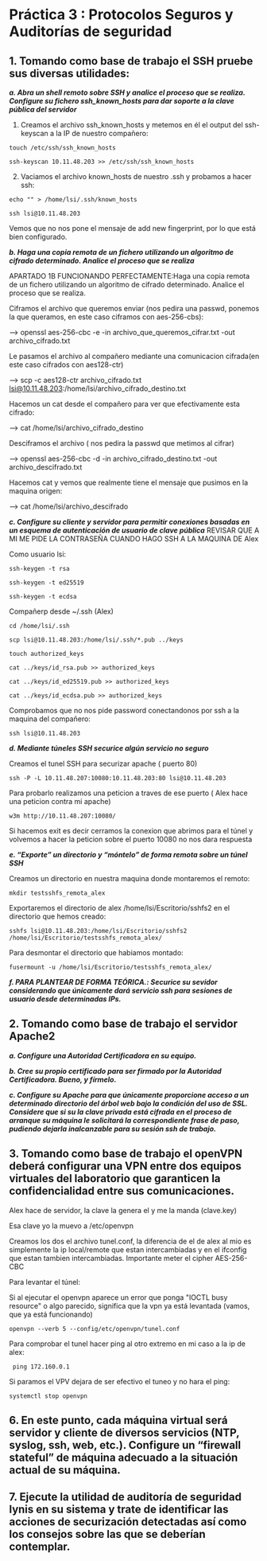# Práctica 3 : Protocolos Seguros y Auditorías de seguridad

## 1. Tomando como base de trabajo el SSH pruebe sus diversas utilidades:

***a. Abra un shell remoto sobre SSH y analice el proceso que se realiza. Configure su fichero ssh_known_hosts para dar soporte a la clave pública del servidor***

1. Creamos el archivo ssh_known_hosts y metemos en él el output del ssh-keyscan a la IP de nuestro compañero:

```
touch /etc/ssh/ssh_known_hosts
```

```
ssh-keyscan 10.11.48.203 >> /etc/ssh/ssh_known_hosts
```

2. Vaciamos el archivo known_hosts de nuestro .ssh y probamos a hacer ssh:

```
echo "" > /home/lsi/.ssh/known_hosts
```
```
ssh lsi@10.11.48.203
```
Vemos que no nos pone el mensaje de add new fingerprint, por lo que está bien configurado.


***b. Haga una copia remota de un fichero utilizando un algoritmo de cifrado determinado. Analice el proceso que se realiza***


APARTADO 1B FUNCIONANDO PERFECTAMENTE:Haga una copia remota de un fichero utilizando un algoritmo de cifrado determinado.
Analice el proceso que se realiza.

Ciframos el archivo que queremos enviar (nos pedira una passwd, ponemos la que queramos, en este caso ciframos con aes-256-cbs):

--> openssl aes-256-cbc -e -in archivo_que_queremos_cifrar.txt -out archivo_cifrado.txt

Le pasamos el archivo al compañero mediante una comunicacion cifrada(en este caso cifrados con aes128-ctr)

--> scp -c aes128-ctr archivo_cifrado.txt lsi@10.11.48.203:/home/lsi/archivo_cifrado_destino.txt

Hacemos un cat desde el compañero para ver que efectivamente esta cifrado:

--> cat /home/lsi/archivo_cifrado_destino

Desciframos el archivo ( nos pedira la passwd que metimos al cifrar)

--> openssl aes-256-cbc -d -in archivo_cifrado_destino.txt -out archivo_descifrado.txt

Hacemos cat y vemos que realmente tiene el mensaje que pusimos en la maquina origen:

--> cat /home/lsi/archivo_descifrado





***c. Configure su cliente y servidor para permitir conexiones basadas en un esquema de autenticación de usuario de clave pública*** REVISAR QUE A MI ME PIDE LA CONTRASEÑA CUANDO HAGO SSH A LA MAQUINA DE Alex

Como usuario lsi:

```
ssh-keygen -t rsa
```

```
ssh-keygen -t ed25519
```

```
ssh-keygen -t ecdsa
```

Compañerp desde ~/.ssh (Alex)

```
cd /home/lsi/.ssh
```

```
scp lsi@10.11.48.203:/home/lsi/.ssh/*.pub ../keys
```

```
touch authorized_keys
```

```
cat ../keys/id_rsa.pub >> authorized_keys
```

```
cat ../keys/id_ed25519.pub >> authorized_keys
```

```
cat ../keys/id_ecdsa.pub >> authorized_keys
```

Comprobamos que no nos pide password conectandonos por ssh a la maquina del compañero:

```
ssh lsi@10.11.48.203
```


***d. Mediante túneles SSH securice algún servicio no seguro***

Creamos el tunel SSH para securizar apache ( puerto 80)
```
ssh -P -L 10.11.48.207:10080:10.11.48.203:80 lsi@10.11.48.203
```

Para probarlo realizamos una peticion a traves de ese puerto ( Alex hace una peticion contra mi apache)
```
w3m http://10.11.48.207:10080/
```

Si hacemos exit es decir cerramos la conexion que abrimos para el túnel y volvemos a hacer la peticion sobre el puerto 10080 no nos dara respuesta


***e. “Exporte” un directorio y “móntelo” de forma remota sobre un túnel SSH***


Creamos un directorio en nuestra maquina donde montaremos el remoto:
```
mkdir testsshfs_remota_alex
```

Exportaremos el directorio de alex /home/lsi/Escritorio/sshfs2 en el directorio que hemos creado:

```
sshfs lsi@10.11.48.203:/home/lsi/Escritorio/sshfs2 /home/lsi/Escritorio/testsshfs_remota_alex/
```

Para desmontar el directorio que habiamos montado:

```
fusermount -u /home/lsi/Escritorio/testsshfs_remota_alex/
```

***f. PARA PLANTEAR DE FORMA TEÓRICA.: Securice su sevidor considerando que únicamente dará servicio ssh para sesiones de usuario desde determinadas IPs.***


## 2. Tomando como base de trabajo el servidor Apache2

***a. Configure una Autoridad Certificadora en su equipo.***

***b. Cree su propio certificado para ser firmado por la Autoridad Certificadora. Bueno, y fírmelo.***

***c. Configure su Apache para que únicamente proporcione acceso a un determinado directorio del árbol web bajo la condición del uso de SSL. Considere que si su la clave privada está cifrada en el proceso de arranque su máquina le solicitará la correspondiente frase de paso, pudiendo dejarla inalcanzable para su sesión ssh de trabajo.***


## 3. Tomando como base de trabajo el openVPN deberá configurar una VPN entre dos equipos virtuales del laboratorio que garanticen la confidencialidad entre sus comunicaciones.


Alex hace de servidor, la clave la genera el y me la manda (clave.key) 

Esa clave yo la muevo a /etc/openvpn

Creamos los dos el archivo tunel.conf, la diferencia de el de alex al mio es simplemente la ip local/remote que estan intercambiadas y en el ifconfig que estan tambien intercambiadas. Importante meter el cipher AES-256-CBC

Para levantar el túnel:

Si al ejecutar el openvpn aparece un error que ponga "IOCTL busy resource" o algo parecido, significa que la vpn ya está levantada (vamos, que ya está funcionando)

```
openvpn --verb 5 --config/etc/openvpn/tunel.conf
```


Para comprobar el tunel hacer ping al otro extremo en mi caso a la ip de alex:

```
 ping 172.160.0.1
```

Si paramos el VPV dejara de ser efectivo el tuneo y no hara el ping:

```
systemctl stop openvpn
```










## 6. En este punto, cada máquina virtual será servidor y cliente de diversos servicios (NTP, syslog, ssh, web, etc.). Configure un “firewall stateful” de máquina adecuado a la situación actual de su máquina.


## 7. Ejecute la utilidad de auditoría de seguridad lynis en su sistema y trate de identificar las acciones de securización detectadas así como los consejos sobre las que se deberían contemplar.
